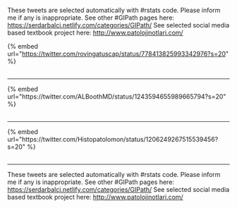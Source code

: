 

These tweets are selected automatically with #rstats code. Please inform me if any is inappropriate.
See other #GIPath pages here: https://serdarbalci.netlify.com/categories/GIPath/ 
See selected social media based textbook project here: http://www.patolojinotlari.com/

{% embed url="https://twitter.com/rovingatuscap/status/778413825993342976?s=20" %}<br>
<br>
<hr>
{% embed url="https://twitter.com/ALBoothMD/status/1243594655989665794?s=20" %}<br>
<br>
<hr>
{% embed url="https://twitter.com/Histopatolomon/status/1206249267515539456?s=20" %}<br>
<br>
<hr>


These tweets are selected automatically with #rstats code. Please inform me if any is inappropriate.
See other #GIPath pages here: https://serdarbalci.netlify.com/categories/GIPath/ 
See selected social media based textbook project here: http://www.patolojinotlari.com/
